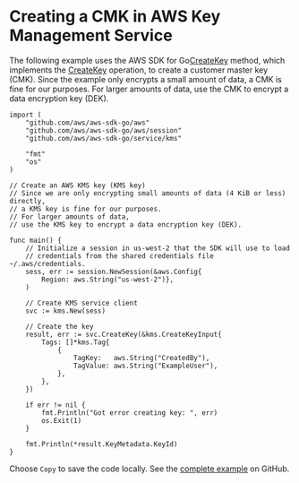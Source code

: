 # Creating a CMK in AWS Key Management Service<a name="kms-example-create-key"></a>

The following example uses the AWS SDK for Go[CreateKey](https://docs.aws.amazon.com/sdk-for-go/api/service/kms/#KMS.CreateKey) method, which implements the [CreateKey](https://docs.aws.amazon.com/kms/latest/APIReference/API_CreateKey.html) operation, to create a customer master key \(CMK\)\. Since the example only encrypts a small amount of data, a CMK is fine for our purposes\. For larger amounts of data, use the CMK to encrypt a data encryption key \(DEK\)\.

```
import (
    "github.com/aws/aws-sdk-go/aws"
    "github.com/aws/aws-sdk-go/aws/session"
    "github.com/aws/aws-sdk-go/service/kms"

    "fmt"
    "os"
)

// Create an AWS KMS key (KMS key)
// Since we are only encrypting small amounts of data (4 KiB or less) directly,
// a KMS key is fine for our purposes.
// For larger amounts of data,
// use the KMS key to encrypt a data encryption key (DEK).

func main() {
    // Initialize a session in us-west-2 that the SDK will use to load
    // credentials from the shared credentials file ~/.aws/credentials.
    sess, err := session.NewSession(&aws.Config{
        Region: aws.String("us-west-2")},
    )

    // Create KMS service client
    svc := kms.New(sess)

    // Create the key
    result, err := svc.CreateKey(&kms.CreateKeyInput{
        Tags: []*kms.Tag{
            {
                TagKey:   aws.String("CreatedBy"),
                TagValue: aws.String("ExampleUser"),
            },
        },
    })

    if err != nil {
        fmt.Println("Got error creating key: ", err)
        os.Exit(1)
    }

    fmt.Println(*result.KeyMetadata.KeyId)
}
```

Choose `Copy` to save the code locally\. See the [complete example](https://github.com/awsdocs/aws-doc-sdk-examples/blob/main/go/example_code/kms/kms_create_key.go) on GitHub\.
